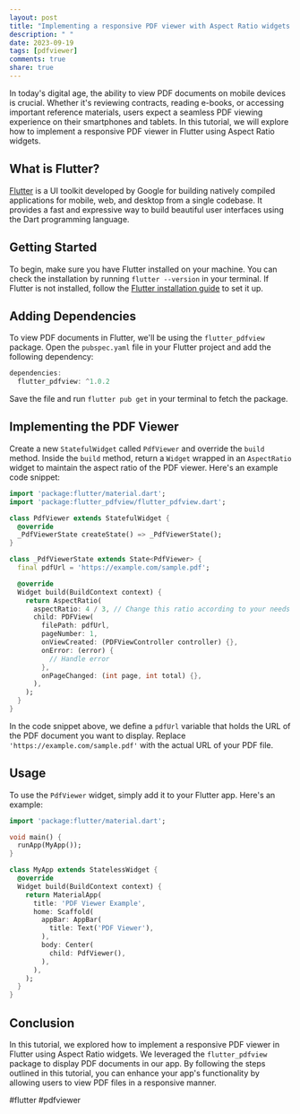 ```yaml
---
layout: post
title: "Implementing a responsive PDF viewer with Aspect Ratio widgets in Flutter"
description: " "
date: 2023-09-19
tags: [pdfviewer]
comments: true
share: true
---
```


In today's digital age, the ability to view PDF documents on mobile devices is crucial. Whether it's reviewing contracts, reading e-books, or accessing important reference materials, users expect a seamless PDF viewing experience on their smartphones and tablets. In this tutorial, we will explore how to implement a responsive PDF viewer in Flutter using Aspect Ratio widgets.

## What is Flutter?

[Flutter](https://flutter.dev/) is a UI toolkit developed by Google for building natively compiled applications for mobile, web, and desktop from a single codebase. It provides a fast and expressive way to build beautiful user interfaces using the Dart programming language.

## Getting Started

To begin, make sure you have Flutter installed on your machine. You can check the installation by running `flutter --version` in your terminal. If Flutter is not installed, follow the [Flutter installation guide](https://flutter.dev/docs/get-started/install) to set it up.

## Adding Dependencies

To view PDF documents in Flutter, we'll be using the `flutter_pdfview` package. Open the `pubspec.yaml` file in your Flutter project and add the following dependency:

```dart
dependencies:
  flutter_pdfview: ^1.0.2
```

Save the file and run `flutter pub get` in your terminal to fetch the package.

## Implementing the PDF Viewer

Create a new `StatefulWidget` called `PdfViewer` and override the `build` method. Inside the `build` method, return a `Widget` wrapped in an `AspectRatio` widget to maintain the aspect ratio of the PDF viewer. Here's an example code snippet:

```dart
import 'package:flutter/material.dart';
import 'package:flutter_pdfview/flutter_pdfview.dart';

class PdfViewer extends StatefulWidget {
  @override
  _PdfViewerState createState() => _PdfViewerState();
}

class _PdfViewerState extends State<PdfViewer> {
  final pdfUrl = 'https://example.com/sample.pdf';

  @override
  Widget build(BuildContext context) {
    return AspectRatio(
      aspectRatio: 4 / 3, // Change this ratio according to your needs
      child: PDFView(
        filePath: pdfUrl,
        pageNumber: 1,
        onViewCreated: (PDFViewController controller) {},
        onError: (error) {
          // Handle error
        },
        onPageChanged: (int page, int total) {},
      ),
    );
  }
}
```

In the code snippet above, we define a `pdfUrl` variable that holds the URL of the PDF document you want to display. Replace `'https://example.com/sample.pdf'` with the actual URL of your PDF file.

## Usage

To use the `PdfViewer` widget, simply add it to your Flutter app. Here's an example:

```dart
import 'package:flutter/material.dart';

void main() {
  runApp(MyApp());
}

class MyApp extends StatelessWidget {
  @override
  Widget build(BuildContext context) {
    return MaterialApp(
      title: 'PDF Viewer Example',
      home: Scaffold(
        appBar: AppBar(
          title: Text('PDF Viewer'),
        ),
        body: Center(
          child: PdfViewer(),
        ),
      ),
    );
  }
}
```

## Conclusion

In this tutorial, we explored how to implement a responsive PDF viewer in Flutter using Aspect Ratio widgets. We leveraged the `flutter_pdfview` package to display PDF documents in our app. By following the steps outlined in this tutorial, you can enhance your app's functionality by allowing users to view PDF files in a responsive manner.

#flutter #pdfviewer